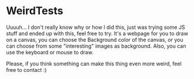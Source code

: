 # WeirdTests
Uuuuh... I don't really know why or how I did this, just was trying some JS stuff and ended up with this, feel free to try.
It's a webpage for you to draw on a canvas, you can choose the Background color of the canvas, or you can choose from some "interesting" images as background.
Also, you can use the keyboard or mouse to draw.

Please, if you think something can make this thing even more weird, feel free to contact :)

